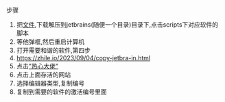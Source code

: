 步骤
1. 把[文件](../../file/jetbra.zip),下载解压到jetbrains(随便一个目录)目录下,点击scripts下对应软件的脚本
2. 等他弹框,然后重启计算机
3. 打开需要和谐的软件,第四步
4. https://zhile.io/2023/09/04/copy-jetbra-in.html
5. 点击["热心大佬"](https://3.jetbra.in/)
6. 点击上面存活的网站
7. 选择编辑器类型,复制编号
8. 复制到需要的软件的激活编号里面



